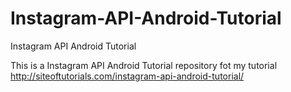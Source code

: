 # Instagram-API-Android-Tutorial
Instagram API Android Tutorial

This is a Instagram API Android Tutorial repository fot my tutorial http://siteoftutorials.com/instagram-api-android-tutorial/
